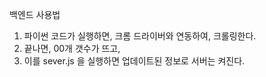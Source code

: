 백엔드 사용법

1. 파이썬 코드가 실행하면, 크롬 드라이버와 연동하여, 크롤링한다.
2. 끝나면, 00개 갯수가 뜨고,
3. 이를 sever.js 을 실행하면 업데이트된 정보로 서버는 켜진다.
